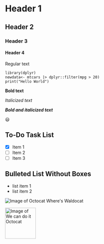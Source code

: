# Header 1
## Header 2
### Header 3
#### Header 4

Regular text

```
library(dplyr)
newdata<- mtcars |> dplyr::filter(mpg > 20)
print("Hello World")
```
<!--- use the ``` notation to create a code block --->

**Bold text**

*Italicized text*

***Bold and italicized text***


:smiley:
<!--- colon for emoji, start typing and will pop up --->

## To-Do Task List
- [X] Item 1
- [ ] Item 2
- [ ] Item 3

## Bulleted List Without Boxes
- list item 1
- list item 2

![Image of Octocat Where's Waldocat](https://octodex.github.com/images/waldocat.png)

<img src="https://octodex.github.com/images/mona-the-rivetertocat.png" alt="Image of We can do it Octocat" width="100" height="100">
<!--- here you can comment things --->
